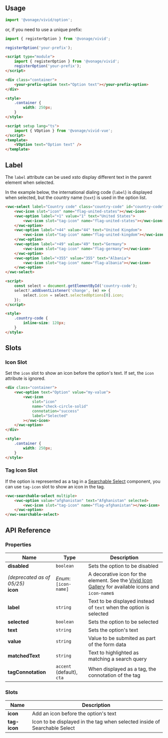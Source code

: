 ## Usage

<vwc-tabs gutters="none">
<vwc-tab label="Web component"></vwc-tab>
<vwc-tab-panel>

```js
import '@vonage/vivid/option';
```

or, if you need to use a unique prefix:

```js
import { registerOption } from '@vonage/vivid';

registerOption('your-prefix');
```

```html preview
<script type="module">
	import { registerOption } from '@vonage/vivid';
	registerOption('your-prefix');
</script>

<div class="container">
	<your-prefix-option text="Option text"></your-prefix-option>
</div>

<style>
	.container {
		width: 250px;
	}
</style>
```

</vwc-tab-panel>
<vwc-tab label="Vue"></vwc-tab>
<vwc-tab-panel>

```html
<script setup lang="ts">
	import { VOption } from '@vonage/vivid-vue';
</script>
<template>
	<VOption text="Option text" />
</template>
```

</vwc-tab-panel>
</vwc-tabs>

## Label

The `label` attribute can be used xsto display different text in the parent element when selected.

In the example below, the international dialing code (`label`) is displayed when selected, but the country name (`text`) is used in the option list.

```html preview 270px
<vwc-select label="Country code" class="country-code" id="country-code">
	<vwc-icon slot="icon" name="flag-united-states"></vwc-icon>
	<vwc-option label="+1" value="1" text="United States">
		<vwc-icon slot="tag-icon" name="flag-united-states"></vwc-icon>
	</vwc-option>
	<vwc-option label="+44" value="44" text="United Kingdom">
		<vwc-icon slot="tag-icon" name="flag-united-kingdom"></vwc-icon>
	</vwc-option>
	<vwc-option label="+49" value="49" text="Germany">
		<vwc-icon slot="tag-icon" name="flag-germany"></vwc-icon>
	</vwc-option>
	<vwc-option label="+355" value="355" text="Albania">
		<vwc-icon slot="tag-icon" name="flag-albania"></vwc-icon>
	</vwc-option>
</vwc-select>

<script>
	const select = document.getElementById('country-code');
	select?.addEventListener('change', (e) => {
		select.icon = select.selectedOptions[0].icon;
	});
</script>

<style>
	.country-code {
		inline-size: 120px;
	}
</style>
```

## Slots

### Icon Slot

Set the `icon` slot to show an icon before the option's text.
If set, the `icon` attribute is ignored.

```html preview
<div class="container">
	<vwc-option text="Option" value="my-value">
		<vwc-icon
			slot="icon"
			name="check-circle-solid"
			connotation="success"
			label="Selected"
		></vwc-icon>
	</vwc-option>
</div>

<style>
	.container {
		width: 250px;
	}
</style>
```

### Tag Icon Slot

If the option is represented as a tag in a [Searchable Select](/components/searchable-select/) component, you can use `tag-icon` slot to show an icon in the tag.

```html preview 180px
<vwc-searchable-select multiple>
	<vwc-option value="afghanistan" text="Afghanistan" selected>
		<vwc-icon slot="tag-icon" name="flag-afghanistan"></vwc-icon>
	</vwc-option>
</vwc-searchable-select>
```

## API Reference

### Properties

<div class="table-wrapper">

| Name                                   | Type                      | Description                                                                                                                 |
| -------------------------------------- | ------------------------- | --------------------------------------------------------------------------------------------------------------------------- |
| **disabled**                           | `boolean`                 | Sets the option to be disabled                                                                                              |
| _(deprecated as of 05/25)_<br>**icon** | _Enum_:<br/>`[icon-name]` | A decorative icon for the element. See the [Vivid Icon Gallery](/icons/icons-gallery/) for available icons and `icon-name`s |
| **label**                              | `string`                  | Text to be displayed instead of `text` when the option is selected                                                          |
| **selected**                           | `boolean`                 | Sets the option to be selected                                                                                              |
| **text**                               | `string`                  | Sets the option's text                                                                                                      |
| **value**                              | `string`                  | Value to be submited as part of the form data                                                                               |
| **matchedText**                        | `string`                  | Text to highlighted as matching a search query                                                                              |
| **tagConnotation**                     | `accent` (default), `cta` | When displayed as a tag, the connotation of the tag                                                                         |

</div>

### Slots

<div class="table-wrapper">

| Name         | Description                                                               |
| ------------ | ------------------------------------------------------------------------- |
| **icon**     | Add an icon before the option's text                                      |
| **tag-icon** | Icon to be displayed in the tag when selected inside of Searchable Select |

</div>
